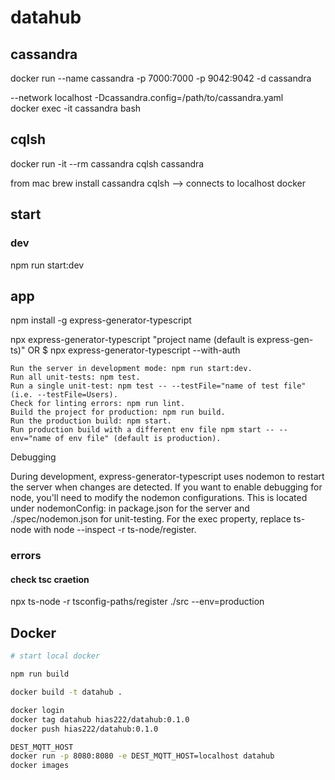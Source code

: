# datahub

## cassandra

docker run --name cassandra -p 7000:7000 -p 9042:9042 -d cassandra  

--network localhost
-Dcassandra.config=/path/to/cassandra.yaml  
docker exec -it cassandra bash

## cqlsh

docker run -it --rm cassandra cqlsh cassandra

from mac
brew install cassandra
cqlsh --> connects to localhost docker

## start

### dev

npm run start:dev

## app

npm install -g express-generator-typescript

npx express-generator-typescript "project name (default is express-gen-ts)"
OR
$ npx express-generator-typescript --with-auth


    Run the server in development mode: npm run start:dev.
    Run all unit-tests: npm test.
    Run a single unit-test: npm test -- --testFile="name of test file" (i.e. --testFile=Users).
    Check for linting errors: npm run lint.
    Build the project for production: npm run build.
    Run the production build: npm start.
    Run production build with a different env file npm start -- --env="name of env file" (default is production).

Debugging

During development, express-generator-typescript uses nodemon to restart the server when changes are detected. If you want to enable debugging for node, you'll need to modify the nodemon configurations. This is located under nodemonConfig: in package.json for the server and ./spec/nodemon.json for unit-testing. For the exec property, replace ts-node with node --inspect -r ts-node/register.

### errors

#### check tsc craetion

npx ts-node -r tsconfig-paths/register ./src --env=production

## Docker

```bash
# start local docker

npm run build

docker build -t datahub .

docker login
docker tag datahub hias222/datahub:0.1.0
docker push hias222/datahub:0.1.0

DEST_MQTT_HOST
docker run -p 8080:8080 -e DEST_MQTT_HOST=localhost datahub
docker images
```